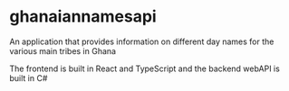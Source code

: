# ghanaiannamesapi

An application that provides information on different day names for the various main tribes in Ghana

The frontend is built in React and TypeScript and the backend webAPI is built in C#
